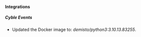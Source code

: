 #### Integrations
##### Cyble Events
- Updated the Docker image to: *demisto/python3:3.10.13.83255*.
